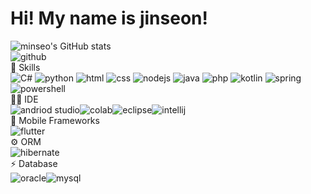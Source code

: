 # Hi! My name is jinseon!
<!--
**dlwlstjs/dlwlstjs** is a ✨ _special_ ✨ repository because its `README.md` (this file) appears on your GitHub profile.

Here are some ideas to get you started:

- 🔭 I’m currently working on ...
- 🌱 I’m currently learning ...
- 👯 I’m looking to collaborate on ...
- 🤔 I’m looking for help with ...
- 💬 Ask me about ...
- 📫 How to reach me: ...
- 😄 Pronouns: ...
- ⚡ Fun fact: ...
-->
![minseo's GitHub stats](https://github-readme-stats.vercel.app/api?username=dlwlstjs&show_icons=true&theme=dracula)<br>
![github](https://github-readme-stats.vercel.app/api/top-langs/?username=dlwlstjs&theme=blue-green)<br>
🚀 Skills<br>
![C#](https://img.shields.io/badge/C%23-239120?style=for-the-badge&logo=c-sharp&logoColor=white)
![python](https://img.shields.io/badge/Python-3776AB?style=for-the-badge&logo=python&logoColor=white)
![html](https://img.shields.io/badge/HTML-239120?style=for-the-badge&logo=html5&logoColor=white)
![css](https://img.shields.io/badge/CSS-239120?&style=for-the-badge&logo=css3&logoColor=white)
![nodejs](https://img.shields.io/badge/Node.js-43853D?style=for-the-badge&logo=node.js&logoColor=white)
![java](https://img.shields.io/badge/Java-ED8B00?style=for-the-badge&logo=openjdk&logoColor=white)
![php](https://img.shields.io/badge/PHP-777BB4?style=for-the-badge&logo=php&logoColor=white)
![kotlin](https://img.shields.io/badge/Kotlin-0095D5?&style=for-the-badge&logo=kotlin&logoColor=white)
![spring](https://img.shields.io/badge/Spring-6DB33F?style=for-the-badge&logo=spring&logoColor=white)
![powershell](https://img.shields.io/badge/Powershell-2CA5E0?style=for-the-badge&logo=powershell&logoColor=white)<br>
👩‍💻 IDE<br>
![andriod studio](https://img.shields.io/badge/Android_Studio-3DDC84?style=for-the-badge&logo=android-studio&logoColor=white)![colab](https://img.shields.io/badge/Colab-F9AB00?style=for-the-badge&logo=googlecolab&color=525252)![eclipse](https://img.shields.io/badge/Eclipse-2C2255?style=for-the-badge&logo=eclipse&logoColor=white)![intellij](	https://img.shields.io/badge/IntelliJ_IDEA-000000.svg?style=for-the-badge&logo=intellij-idea&logoColor=white)<br>
📱 Mobile Frameworks<br>
![flutter](https://img.shields.io/badge/Flutter-02569B?style=for-the-badge&logo=flutter&logoColor=white)<br>
⚙️ ORM<br>
![hibernate](https://img.shields.io/badge/Hibernate-59666C?style=for-the-badge&logo=Hibernate&logoColor=white)<br>
⚡ Database<br>
![oracle](https://img.shields.io/badge/Oracle-F80000?style=for-the-badge&logo=Oracle&logoColor=white)![mysql](https://img.shields.io/badge/MySQL-005C84?style=for-the-badge&logo=mysql&logoColor=white)<br>
